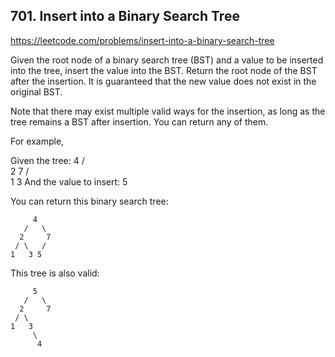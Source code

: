## 701. Insert into a Binary Search Tree

https://leetcode.com/problems/insert-into-a-binary-search-tree

Given the root node of a binary search tree (BST) and a value to be inserted into the tree, insert the value into the BST. Return the root node of the BST after the insertion. It is guaranteed that the new value does not exist in the original BST.

Note that there may exist multiple valid ways for the insertion, as long as the tree remains a BST after insertion. You can return any of them.

For example,

Given the tree:
4
/ \
 2 7
/ \
 1 3
And the value to insert: 5

You can return this binary search tree:

         4
       /   \
      2     7
     / \   /
    1   3 5

This tree is also valid:

         5
       /   \
      2     7
     / \
    1   3
         \
          4
